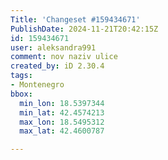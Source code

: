 ```yaml
---
Title: 'Changeset #159434671'
PublishDate: 2024-11-21T20:42:15Z
id: 159434671
user: aleksandra991
comment: nov naziv ulice
created_by: iD 2.30.4
tags:
- Montenegro
bbox:
  min_lon: 18.5397344
  min_lat: 42.4574213
  max_lon: 18.5495312
  max_lat: 42.4600787

---
```

